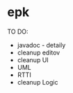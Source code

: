 ﻿# epk

TO DO:
  * javadoc - detaily
  * cleanup editov
  * cleanup UI
  * UML
  * RTTI
  * cleanup Logic
  
